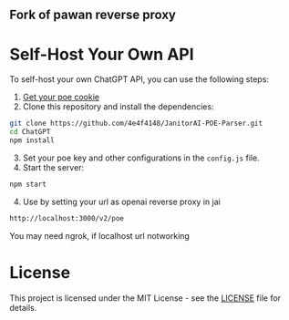 ## Fork of pawan reverse proxy

# Self-Host Your Own API

To self-host your own ChatGPT API, you can use the following steps:

1. [Get your poe cookie](https://platform.openai.com/account/api-keys)
2. Clone this repository and install the dependencies:

```bash
git clone https://github.com/4e4f4148/JanitorAI-POE-Parser.git
cd ChatGPT
npm install
```

3. Set your poe key and other configurations in the `config.js` file.
4. Start the server:

```bash
npm start
```

4. Use by setting your url as openai reverse proxy in jai

```txt
http://localhost:3000/v2/poe
```

You may need ngrok, if localhost url notworking

# License

This project is licensed under the MIT License - see the [LICENSE](LICENSE) file for details.
